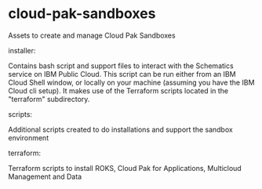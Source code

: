 # cloud-pak-sandboxes
Assets to create and manage Cloud Pak Sandboxes

installer: 

Contains bash script and support files to interact with the Schematics service on IBM Public Cloud.  This script can be run either from an IBM Cloud Shell window, or locally on your machine (assuming you have the IBM Cloud cli setup). It makes use of the Terraform scripts located in the "terraform" subdirectory.

scripts:

Additional scripts created to do installations and support the sandbox environment

terraform: 

Terraform scripts to install ROKS, Cloud Pak for Applications, Multicloud Management and Data




